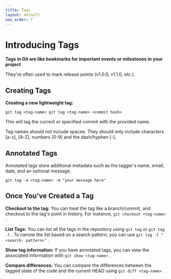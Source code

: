 ```yaml
---
title: Tags
layout: default
nav_order: 7
---
```


# Introducing Tags

**Tags in Git are like bookmarks for important events or milestones in your project** 

They're often used to mark release points (v1.0.0, v1.1.0, etc.). 

## Creating Tags

**Creating a new lightweight tag:**

`git tag <tag-name>
git tag <tag-name> <commit hash>`

This will tag the current or specified commit with the provided name.

Tag names should not include spaces. They should only include characters [a-z], [A-Z],
numbers [0-9] and the dash/hyphen [-].


## Annotated Tags

Annotated tags store additional metadata such as the tagger's name, email, date, and
an optional message.

`git tag -a <tag-name> -m "your message here"`


## Once You've Created a Tag

**Checkout to the tag:** You can treat the tag like a branch/commit, and checkout to the
tag's point in history. For instance, `git checkout <tag-name>` .

**List Tags:** You can list all the tags in the repository using `git tag` or `git tag -l` . To
narrow the list based on a search pattern, you can use `git tag -l "<search-
pattern>"` .

**Show tag information:** If you have annotated tags, you can view the associated
information with `git show <tag-name>` .

**Compare differences:** You can compare the differences between the tagged state of
the code and the current HEAD using `git diff <tag-name>` .